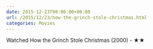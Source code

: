 ```yaml
---
date: 2015-12-23T00:00:00+00:00
url: /2015/12/23/how-the-grinch-stole-christmas.html
categories: Movies
---
```

Watched How the Grinch Stole Christmas (2000) - ★★




